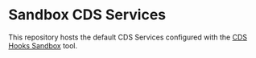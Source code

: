 # Sandbox CDS Services
This repository hosts the default CDS Services configured with the [CDS Hooks Sandbox](http://sandbox.cds-hooks.org) tool. 
